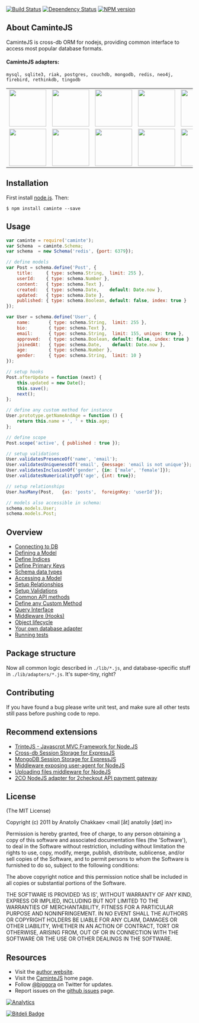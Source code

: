 [![Build Status](https://travis-ci.org/biggora/caminte.png?branch=master)](https://travis-ci.org/biggora/caminte)
[![Dependency Status](https://gemnasium.com/biggora/caminte.png)](https://gemnasium.com/biggora/caminte)
[![NPM version](https://badge.fury.io/js/caminte.png)](http://badge.fury.io/js/caminte)
## About CaminteJS

CaminteJS is cross-db ORM for nodejs, providing common interface to access
most popular database formats.

#### CaminteJS adapters:
    mysql, sqlite3, riak, postgres, couchdb, mongodb, redis, neo4j, firebird, rethinkdb, tingodb

<table>
    <tr>
      <td><img width="100" src="https://github.com/biggora/caminte/raw/master/media/memory.png"/></td>
      <td><img width="100" src="https://github.com/biggora/caminte/raw/master/media/mongodb.png"/></td>
      <td><img width="100" src="https://github.com/biggora/caminte/raw/master/media/mysql.png"/></td>
      <td><img width="100" src="https://github.com/biggora/caminte/raw/master/media/postgresql.png"/></td>
      <td><img width="100" src="https://github.com/biggora/caminte/raw/master/media/sqlite.png"/></td>
      <td><img width="100" src="https://github.com/biggora/caminte/raw/master/media/mariadb.png"/></td>
      <td><img width="100" src="https://github.com/biggora/caminte/raw/master/media/firebird.png"/></td>   
    </tr>
    <tr>
      <td><img width="100" src="https://github.com/biggora/caminte/raw/master/media/couchdb.png"/></td>
      <td><img width="100" src="https://github.com/biggora/caminte/raw/master/media/rethinkdb.png"/></td>
      <td><img width="100" src="https://github.com/biggora/caminte/raw/master/media/redis.png"/></td> 
      <td><img width="100" src="https://github.com/biggora/caminte/raw/master/media/tingodb.png"/></td>      
      <td><img width="100" src="https://github.com/biggora/caminte/raw/master/media/neo4j.png"/></td> 
      <td><img width="100" src="https://github.com/biggora/caminte/raw/master/media/arangodb.png"/></td>
      <td><img width="100" src="https://github.com/biggora/caminte/raw/master/media/cassandra.png"/></td>
    </tr>
</table>

## Installation

First install [node.js](http://nodejs.org/). Then:

    $ npm install caminte --save

## Usage

```javascript
var caminte = require('caminte');
var Schema  = caminte.Schema;
var schema  = new Schema('redis', {port: 6379});

// define models
var Post = schema.define('Post', {
    title:     { type: schema.String,  limit: 255 },
    userId:    { type: schema.Number },
    content:   { type: schema.Text },
    created:   { type: schema.Date,    default: Date.now },
    updated:   { type: schema.Date },
    published: { type: schema.Boolean, default: false, index: true }
});

var User = schema.define('User', {
    name:       { type: schema.String,  limit: 255 },
    bio:        { type: schema.Text },
    email:      { type: schema.String,  limit: 155, unique: true },
    approved:   { type: schema.Boolean, default: false, index: true }
    joinedAt:   { type: schema.Date,    default: Date.now },
    age:        { type: schema.Number },
    gender:     { type: schema.String,  limit: 10 }
});

// setup hooks
Post.afterUpdate = function (next) {
    this.updated = new Date();
    this.save();
    next();
};

// define any custom method for instance
User.prototype.getNameAndAge = function () {
    return this.name + ', ' + this.age;
};

// define scope
Post.scope('active', { published : true });

// setup validations
User.validatesPresenceOf('name', 'email');
User.validatesUniquenessOf('email', {message: 'email is not unique'});
User.validatesInclusionOf('gender', {in: ['male', 'female']});
User.validatesNumericalityOf('age', {int: true});

// setup relationships
User.hasMany(Post,   {as: 'posts',  foreignKey: 'userId'});

// models also accessible in schema:
schema.models.User;
schema.models.Post;
```

## Overview

* [Connecting to DB](https://github.com/biggora/caminte/wiki/Connecting-to-DB#connecting)
* [Defining a Model](https://github.com/biggora/caminte/wiki/Defining-a-Model#define-model)
* [Define Indices](https://github.com/biggora/caminte/wiki/Defining-a-Model#define-indices)
* [Define Primary Keys](https://github.com/biggora/caminte/wiki/Defining-a-Model#define-primary-keys)
* [Schema data types](https://github.com/biggora/caminte/wiki/Schema-data-types#types)
* [Accessing a Model](https://github.com/biggora/caminte/wiki/Defining-a-Model#accessing-a-model)
* [Setup Relationships](https://github.com/biggora/caminte/wiki/Setup-Relationships-&-Validations#setup-relationships)
* [Setup Validations](https://github.com/biggora/caminte/wiki/Setup-Relationships-&-Validations#setup-validations)
* [Common API methods](https://github.com/biggora/caminte/wiki/Common-API-methods#api)
* [Define any Custom Method](https://github.com/biggora/caminte/wiki/Common-API-methods#custom)
* [Query Interface](https://github.com/biggora/caminte/wiki/Query-Interface#queries)
* [Middleware (Hooks)](https://github.com/biggora/caminte/wiki/Middleware#middleware)
* [Object lifecycle](https://github.com/biggora/caminte/wiki/Object-lifecycle#lifecycle)
* [Your own database adapter](https://github.com/biggora/caminte/wiki/Your-own-database-adapter#adapter)
* [Running tests](https://github.com/biggora/caminte/wiki/unning-tests#running_tests)

## Package structure

Now all common logic described in `./lib/*.js`, and database-specific stuff in `./lib/adapters/*.js`. It's super-tiny, right?

## Contributing

If you have found a bug please write unit test, and make sure all other tests still pass before pushing code to repo.

## Recommend extensions

- [TrinteJS - Javascrpt MVC Framework for Node.JS](http://www.trintejs.com/)
- [Cross-db Session Storage for ExpressJS](https://github.com/biggora/express-mongodb)
- [MongoDB Session Storage for ExpressJS](https://github.com/biggora/connect-caminte)
- [Middleware exposing user-agent for NodeJS](https://github.com/biggora/express-useragent)
- [Uploading files middleware for NodeJS](https://github.com/biggora/express-uploader)
- [2CO NodeJS adapter for 2checkout API payment gateway](https://github.com/biggora/2co)

## License

(The MIT License)

Copyright (c) 2011 by Anatoliy Chakkaev <mail [åt] anatoliy [døt] in>

Permission is hereby granted, free of charge, to any person obtaining
a copy of this software and associated documentation files (the
'Software'), to deal in the Software without restriction, including
without limitation the rights to use, copy, modify, merge, publish,
distribute, sublicense, and/or sell copies of the Software, and to
permit persons to whom the Software is furnished to do so, subject to
the following conditions:

The above copyright notice and this permission notice shall be
included in all copies or substantial portions of the Software.

THE SOFTWARE IS PROVIDED 'AS IS', WITHOUT WARRANTY OF ANY KIND,
EXPRESS OR IMPLIED, INCLUDING BUT NOT LIMITED TO THE WARRANTIES OF
MERCHANTABILITY, FITNESS FOR A PARTICULAR PURPOSE AND NONINFRINGEMENT.
IN NO EVENT SHALL THE AUTHORS OR COPYRIGHT HOLDERS BE LIABLE FOR ANY
CLAIM, DAMAGES OR OTHER LIABILITY, WHETHER IN AN ACTION OF CONTRACT,
TORT OR OTHERWISE, ARISING FROM, OUT OF OR IN CONNECTION WITH THE
SOFTWARE OR THE USE OR OTHER DEALINGS IN THE SOFTWARE.


## Resources

- Visit the [author website](http://www.gordejev.lv).
- Visit the [CaminteJS](http://www.camintejs.com) home page.
- Follow [@biggora](https://twitter.com/#!/biggora) on Twitter for updates.
- Report issues on the [github issues](https://github.com/biggora/caminte/issues) page.

[![Analytics](https://ga-beacon.appspot.com/UA-22788134-5/caminte/readme)](https://github.com/igrigorik/ga-beacon) 

[![Bitdeli Badge](https://d2weczhvl823v0.cloudfront.net/biggora/caminte/trend.png)](https://bitdeli.com/free "Bitdeli Badge")


